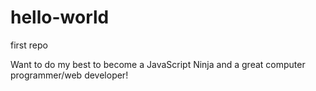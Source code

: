 # hello-world
first repo

Want to do my best to become a JavaScript Ninja and a great computer programmer/web developer!
